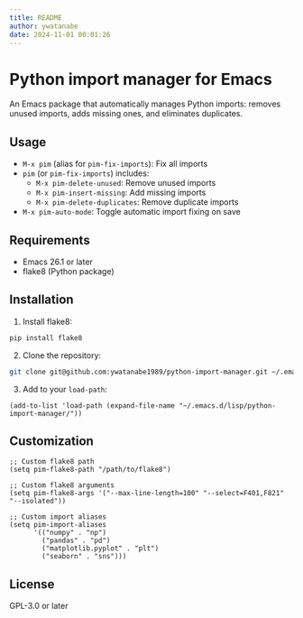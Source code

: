 ```yaml
---
title: README
author: ywatanabe
date: 2024-11-01 00:01:26
---
```

# Python import manager for Emacs

An Emacs package that automatically manages Python imports: removes unused imports, adds missing ones, and eliminates duplicates.

## Usage

- `M-x pim` (alias for `pim-fix-imports`): Fix all imports
- `pim` (or `pim-fix-imports`) includes:
  - `M-x pim-delete-unused`: Remove unused imports
  - `M-x pim-insert-missing`: Add missing imports
  - `M-x pim-delete-duplicates`: Remove duplicate imports
- `M-x pim-auto-mode`: Toggle automatic import fixing on save


## Requirements

- Emacs 26.1 or later
- flake8 (Python package)

## Installation

1. Install flake8:
```bash
pip install flake8
```

2. Clone the repository:
```bash
git clone git@github.com:ywatanabe1989/python-import-manager.git ~/.emacs.d/lisp/python-import-manager
```

3. Add to your `load-path`:
```elisp
(add-to-list 'load-path (expand-file-name "~/.emacs.d/lisp/python-import-manager/"))
```

## Customization

```elisp
;; Custom flake8 path
(setq pim-flake8-path "/path/to/flake8")

;; Custom flake8 arguments
(setq pim-flake8-args '("--max-line-length=100" "--select=F401,F821" "--isolated"))

;; Custom import aliases
(setq pim-import-aliases
      '(("numpy" . "np")
        ("pandas" . "pd")
        ("matplotlib.pyplot" . "plt")
        ("seaborn" . "sns")))
```

## License

GPL-3.0 or later


